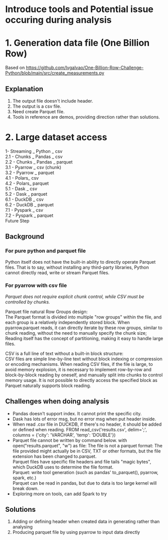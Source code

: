 # Introduce tools and Potential issue occuring during analysis
# 1. Generation data file (One Billion Row)
Based on https://github.com/lvgalvao/One-Billion-Row-Challenge-Python/blob/main/src/create_measurements.py<br>

## Explanation 
1. The output file doesn't include header. 
2. The output is a csv file.
3. Need create Parquet file.
4. Tools in reference are demos, providing direction rather than solutions.

# 2.  Large dataset access
1- Streaming _ Python _ csv<br>
2.1 - Chunks _ Pandas _ csv <br>
2.2 - Chunks _ Pandas _ parquet <br>
3.1 - Pyarrow _ csv (chunk) <br>
3.2 - Pyarrow _ parquet <br>
4.1 - Polars_ csv <br>
4.2 - Polars_ parquet <br>
5.1 - Dask _ csv <br>
5.2 - Dask _ parquet <br>
6.1 - DuckDB _ csv <br>
6.2 - DuckDB _ parquet <br>
7.1 - Pyspark _ csv <br>
7.2 - Pyspark _ parquet <br>
Future Step<br>

## Background
### For pure python and parquet file
Python itself does not have the built-in ability to directly operate Parquet files. That is to say, without installing any third-party libraries, Python cannot directly read, write or stream Parquet files.<br>

### For pyarrow with csv file
_Parquet does not require explicit chunk control, while CSV must be controlled by chunks._<br>

Parquet file natural Row Groups design:<br>
The Parquet format is divided into multiple "row groups" within the file, and each group is a relatively independently stored block. When pyarrow.parquet reads, it can directly iterate by these row groups, similar to chunk reading, without the need to manually specify the chunk size; Reading itself has the concept of partitioning, making it easy to handle large files.<br>

CSV is a full line of text without a built-in block structure:<br>
CSV files are simple line-by-line text without block indexing or compression or encoding mechanisms. When reading CSV files, if the file is large, to avoid memory explosion, it is necessary to implement row-by-row and block-by-block reading by oneself, and manually split into chunks to control memory usage. It is not possible to directly access the specified block as Parquet naturally supports block reading.<br>

## Challenges when doing analysis
- Pandas doesn't support index. It cannot print the specific city.
- Dask has lots of error msg, but no error msg when put header inside.
- When read .csv file in DUCKDB, if there's no header, it should be added or defined when reading.
      FROM read_csv('results.csv', delim=';', columns = {'city': 'VARCHAR', 'temp': 'DOUBLE'})
- Parquet file cannot be written by command below.
      with open("results.parquet", "w") as file:
The file is not a parquet format: The file provided might actually be in CSV, TXT or other formats, but the file extension has been changed to.parquet.<br>
Parquet files have specific file headers and file tails "magic bytes", which DuckDB uses to determine the file format.<br>
Parquet: write tool generation (such as pandas' to_parquet(), pyarrow, spark, etc.)<br>
Parquet can be read in pandas, but due to data is too large kernel will break down.<br>
- Exploring more on tools, can add Spark to try

## Solutions
1. Adding or defining header when created data in generating rather than analysing
2. Producing parquet file by using pyarrow to input data directly 
